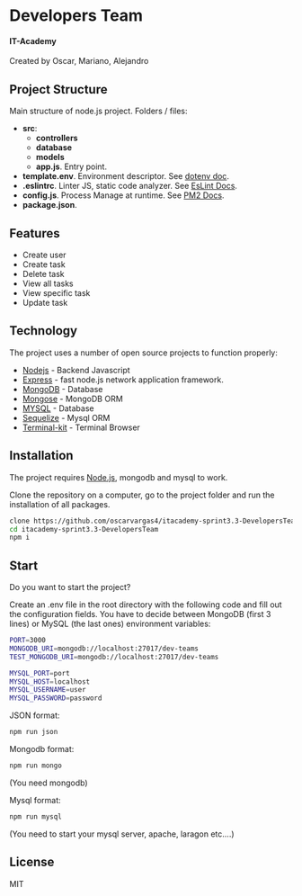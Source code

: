# Developers Team

#### IT-Academy

Created by Oscar, Mariano, Alejandro

## Project Structure

Main structure of node.js project. Folders / files:

- <b>src</b>:
  - <b>controllers</b>
  - <b>database</b>
  - <b>models</b>
  - <b>app.js</b>. Entry point.
- <b>template.env</b>. Environment descriptor. See [dotenv doc](https://www.npmjs.com/package/dotenv).
- <b>.eslintrc</b>. Linter JS, static code analyzer. See [EsLint Docs](https://eslint.org/docs/user-guide/configuring/configuration-files).
- <b>config.js</b>. Process Manage at runtime. See [PM2 Docs](https://pm2.keymetrics.io/).
- <b>package.json</b>.

## Features

- Create user
- Create task
- Delete task
- View all tasks
- View specific task
- Update task

## Technology

The project uses a number of open source projects to function properly:

- [Nodejs](https://nodejs.org/en/) - Backend Javascript
- [Express](https://expressjs.com/es/) - fast node.js network application framework.
- [MongoDB](https://www.mongodb.com/es) - Database
- [Mongose](https://mongoosejs.com/) - MongoDB ORM
- [MYSQL](https://www.mysql.com/) - Database
- [Sequelize](https://sequelize.org/) - Mysql ORM
- [Terminal-kit](https://www.npmjs.com/package/terminal-kit) - Terminal Browser

## Installation

The project requires [Node.js](https://nodejs.org/), mongodb and mysql to work.

Clone the repository on a computer, go to the project folder and run the installation of all packages.

```sh
clone https://github.com/oscarvargas4/itacademy-sprint3.3-DevelopersTeam
cd itacademy-sprint3.3-DevelopersTeam
npm i
```

## Start

Do you want to start the project?

Create an .env file in the root directory with the following code and fill out the configuration fields. You have to decide between MongoDB (first 3 lines) or MySQL (the last ones) environment variables:

```sh
PORT=3000
MONGODB_URI=mongodb://localhost:27017/dev-teams
TEST_MONGODB_URI=mongodb://localhost:27017/dev-teams

MYSQL_PORT=port
MYSQL_HOST=localhost
MYSQL_USERNAME=user
MYSQL_PASSWORD=password
```

JSON format:

```sh
npm run json
```

Mongodb format:

```sh
npm run mongo
```

(You need mongodb)

Mysql format:

```sh
npm run mysql
```

(You need to start your mysql server, apache, laragon etc....)

## License

MIT
